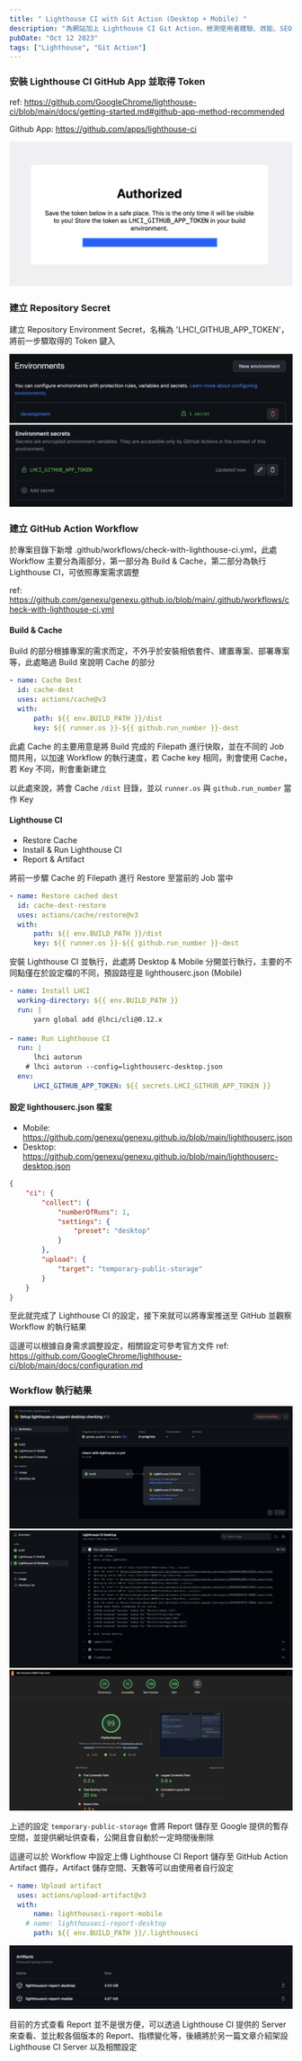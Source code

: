 ```yaml
---
title: " Lighthouse CI with Git Action (Desktop + Mobile) "
description: "為網站加上 Lighthouse CI Git Action，檢測使用者體驗、效能、SEO 等指標"
pubDate: "Oct 12 2023"
tags: ["Lighthouse", "Git Action"]
---
```


### 安裝 Lighthouse CI GitHub App 並取得 Token

ref: <https://github.com/GoogleChrome/lighthouse-ci/blob/main/docs/getting-started.md#github-app-method-recommended>

Github App: <https://github.com/apps/lighthouse-ci>

![](../../../assets/images/lighthouse-github-app-token.png)

### 建立 Repository Secret

建立 Repository Environment Secret，名稱為 'LHCI_GITHUB_APP_TOKEN'，將前一步驟取得的 Token 鍵入

![](../../../assets/images/lighthouse-repo-environment-secret-1.png)![](../../../assets/images/lighthouse-repo-environment-secret-2.png)

### 建立 GitHub Action Workflow

於專案目錄下新增 .github/workflows/check-with-lighthouse-ci.yml，此處 Workflow 主要分為兩部分，第一部分為 Build & Cache，第二部分為執行 Lighthouse CI，可依照專案需求調整

ref: <https://github.com/genexu/genexu.github.io/blob/main/.github/workflows/check-with-lighthouse-ci.yml>

#### Build & Cache

Build 的部分根據專案的需求而定，不外乎於安裝相依套件、建置專案、部署專案等，此處略過 Build 來說明 Cache 的部分

```yaml
- name: Cache Dest
  id: cache-dest
  uses: actions/cache@v3
  with:
      path: ${{ env.BUILD_PATH }}/dist
      key: ${{ runner.os }}-${{ github.run_number }}-dest
```

此處 Cache 的主要用意是將 Build 完成的 Filepath 進行快取，並在不同的 Job 間共用，以加速 Workflow 的執行速度，若 Cache key 相同，則會使用 Cache，若 Key 不同，則會重新建立

以此處來說，將會 Cache <code>/dist</code> 目錄，並以 <code>runner.os</code> 與 <code>github.run_number</code> 當作 Key

#### Lighthouse CI

-   Restore Cache
-   Install & Run Lighthouse CI
-   Report & Artifact

將前一步驟 Cache 的 Filepath 進行 Restore 至當前的 Job 當中

```yaml
- name: Restore cached dest
  id: cache-dest-restore
  uses: actions/cache/restore@v3
  with:
      path: ${{ env.BUILD_PATH }}/dist
      key: ${{ runner.os }}-${{ github.run_number }}-dest
```

安裝 Lighthouse CI 並執行，此處將 Desktop & Mobile 分開並行執行，主要的不同點僅在於設定檔的不同，預設路徑是 lighthouserc.json (Mobile)

```yaml
- name: Install LHCI
  working-directory: ${{ env.BUILD_PATH }}
  run: |
      yarn global add @lhci/cli@0.12.x

- name: Run Lighthouse CI
  run: |
      lhci autorun
    # lhci autorun --config=lighthouserc-desktop.json
  env:
      LHCI_GITHUB_APP_TOKEN: ${{ secrets.LHCI_GITHUB_APP_TOKEN }}
```

#### 設定 lighthouserc.json 檔案

-   Mobile: <https://github.com/genexu/genexu.github.io/blob/main/lighthouserc.json>
-   Desktop: <https://github.com/genexu/genexu.github.io/blob/main/lighthouserc-desktop.json>

```json
{
	"ci": {
		"collect": {
			"numberOfRuns": 1,
			"settings": {
				"preset": "desktop"
			}
		},
		"upload": {
			"target": "temporary-public-storage"
		}
	}
}
```

至此就完成了 Lighthouse CI 的設定，接下來就可以將專案推送至 GitHub 並觀察 Workflow 的執行結果

這邊可以根據自身需求調整設定，相關設定可參考官方文件
ref: <https://github.com/GoogleChrome/lighthouse-ci/blob/main/docs/configuration.md>



### Workflow 執行結果

![](../../../assets/images/lighthouse-workflow.png)![](../../../assets/images/lighthouse-git-action-output.png)![](../../../assets/images/lighthouse-report.png)

上述的設定 <code>temporary-public-storage</code> 會將 Report 儲存至 Google 提供的暫存空間，並提供網址供查看，公開且會自動於一定時間後刪除

這邊可以於 Workflow 中設定上傳 Lighthouse CI Report 儲存至 GitHub Action Artifact 備存，Artifact 儲存空間、天數等可以由使用者自行設定

```yaml
- name: Upload artifact
  uses: actions/upload-artifact@v3
  with:
      name: lighthouseci-report-mobile
    # name: lighthouseci-report-desktop
      path: ${{ env.BUILD_PATH }}/.lighthouseci
```

![](../../../assets/images/lighthouse-git-action-artifacts.png)

目前的方式查看 Report 並不是很方便，可以透過 Lighthouse CI 提供的 Server 來查看、並比較各個版本的 Report、指標變化等，後續將於另一篇文章介紹架設 Lighthouse CI Server 以及相關設定
